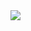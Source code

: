<img src="https://capsule-render.vercel.app/api?type='wave'&color='NB0499'&height='20px'&section=header&text='middle_project'&fontSize='20px'" />
